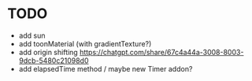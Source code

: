 # TODO

- add sun
- add toonMaterial (with gradientTexture?)
- add origin shifting https://chatgpt.com/share/67c4a44a-3008-8003-9dcb-5480c21098d0
- add elapsedTime method / maybe new Timer addon?
